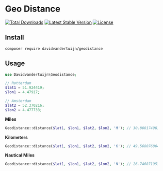 # Geo Distance

<a href="https://packagist.org/packages/davidvandertuijn/geodistance"><img src="https://poser.pugx.org/davidvandertuijn/geodistance/d/total.svg" alt="Total Downloads"></a>
<a href="https://packagist.org/packages/davidvandertuijn/geodistance"><img src="https://poser.pugx.org/davidvandertuijn/geodistance/v/stable.svg" alt="Latest Stable Version"></a>
<a href="https://packagist.org/packages/davidvandertuijn/geodistance"><img src="https://poser.pugx.org/davidvandertuijn/geodistance/license.svg" alt="License"></a>

## Install

```
composer require davidvandertuijn/geodistance
```
## Usage

```php
use Davidvandertuijn\Geodistance;
```

```php
// Rotterdam
$lat1 = 51.924419;
$lon1 = 4.47917;
```

```php
// Amsterdam
$lat2 = 52.370216;
$lon2 = 4.477733;
```

**Miles**
```php
Geodistance::distance($lat1, $lon1, $lat2, $lon2, 'M'); // 30.800174981173
```

**Kilometers**
```php
Geodistance::distance($lat1, $lon1, $lat2, $lon2, 'K'); // 49.568076804901
```

**Nautical Miles**
```php
Geodistance::distance($lat1, $lon1, $lat2, $lon2, 'N'); // 26.746871953651
```
